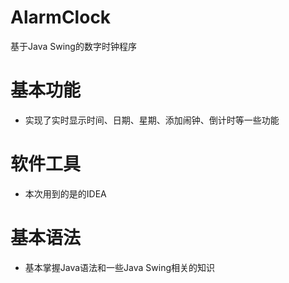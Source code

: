 # AlarmClock
基于Java Swing的数字时钟程序

# 基本功能
* 实现了实时显示时间、日期、星期、添加闹钟、倒计时等一些功能

# 软件工具
* 本次用到的是的IDEA

# 基本语法
* 基本掌握Java语法和一些Java Swing相关的知识
